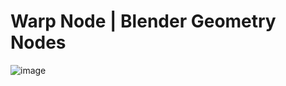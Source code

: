 # Warp Node | Blender Geometry Nodes
![image](https://github.com/abhiraaid/warp-node/assets/108699606/7e509d9c-0870-454c-aa63-bcb76e0e80e8)

